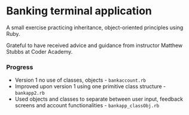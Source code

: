 # Banking terminal application

A small exercise practicing inheritance, object-oriented principles using Ruby.

Grateful to have received advice and guidance from instructor Matthew Stubbs at Coder Academy.

### Progress
- Version 1 no use of classes, objects - `bankaccount.rb`
- Improved upon version 1 using one primitive class structure - `bankapp2.rb`
- Used objects and classes to separate between user input, feedback screens and account functionalities - `bankapp_classObj.rb`
